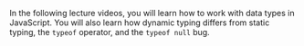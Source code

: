 In the following lecture videos, you will learn how to work with data types in JavaScript. You will also learn how dynamic typing differs from static typing, the `typeof` operator, and the `typeof null` bug.